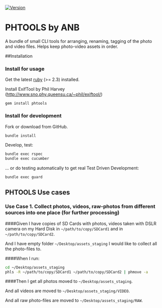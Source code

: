[![Version     ](https://img.shields.io/gem/v/phtools.svg?style=flat)](https://rubygems.org/gems/phtools)
# PHTOOLS by ANB
A bundle of small CLI tools for arranging, renaming, tagging of the photo and video files. Helps keep photo-video assets in order.

##Installation
### Install for usage
Get the latest [ruby](https://www.ruby-lang.org/) (>= 2.3) installed.

Install ExifTool by Phil Harvey (http://www.sno.phy.queensu.ca/~phil/exiftool/)
```
gem install phtools
```
### Install for development
Fork or download from GitHub.

```sh
bundle install
```
Develop, test:
```sh
bundle exec rspec
bundle exec cucumber
```
... or do testing automatically to get real Test Driven Development:
```sh
bundle exec guard
```

## PHTOOLS Use cases
### Use Case 1. Collect photos, videos, raw-photos from different sources into one place (for further processing)

####Given
I have copies of SD Cards with photos, videos taken with DSLR camera on my Hard Disk in `~/path/to/copy/SDCard1` and in `~/path/to/copy/SDCard2`.

And I have empty folder `~/Desktop/assets_staging` I would like to collect all the photo-files to.

####When
I run:
```sh
cd ~/Desktop/assets_staging
phls -R ~/path/to/copy/SDCard1 ~/path/to/copy/SDCard2 | phmove -a
```

####Then
I get all photos moved to `~/Desktop/assets_staging`.

And all videos are moved to `~/Desktop/assets_staging/VIDEO`.

And all raw photo-files are moved to `~/Desktop/assets_staging/RAW`.
